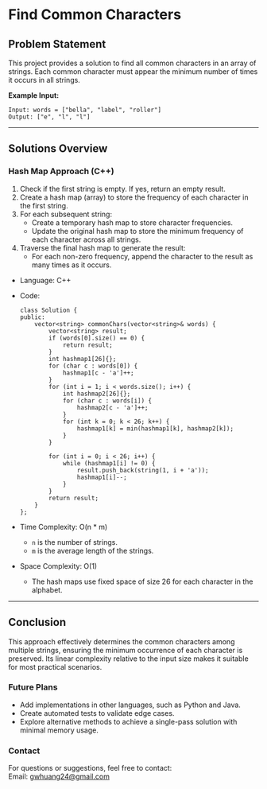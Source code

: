 # **Find Common Characters**

## **Problem Statement**
This project provides a solution to find all common characters in an array of strings. Each common character must appear the minimum number of times it occurs in all strings.

**Example Input:**
  ```
  Input: words = ["bella", "label", "roller"]
  Output: ["e", "l", "l"]
  ```
---

## **Solutions Overview**
### **Hash Map Approach (C++)**
1. Check if the first string is empty. If yes, return an empty result.
2. Create a hash map (array) to store the frequency of each character in the first string.
3. For each subsequent string:
   - Create a temporary hash map to store character frequencies.
   - Update the original hash map to store the minimum frequency of each character across all strings.
4. Traverse the final hash map to generate the result:
   - For each non-zero frequency, append the character to the result as many times as it occurs.
     
- Language: C++
- Code:
  ```
  class Solution {
  public:
      vector<string> commonChars(vector<string>& words) {
          vector<string> result;
          if (words[0].size() == 0) {
              return result;
          }
          int hashmap1[26]{};
          for (char c : words[0]) {
              hashmap1[c - 'a']++;
          }
          for (int i = 1; i < words.size(); i++) {
              int hashmap2[26]{};
              for (char c : words[i]) {
                  hashmap2[c - 'a']++;
              }
              for (int k = 0; k < 26; k++) {
                  hashmap1[k] = min(hashmap1[k], hashmap2[k]);
              }
          }

          for (int i = 0; i < 26; i++) {
              while (hashmap1[i] != 0) { 
                  result.push_back(string(1, i + 'a'));
                  hashmap1[i]--;
              }
          }
          return result;
      }
  };
  ```
  
- Time Complexity: O(n * m)  
  - `n` is the number of strings.
  - `m` is the average length of the strings.
- Space Complexity: O(1)  
  - The hash maps use fixed space of size 26 for each character in the alphabet.
---

## **Conclusion**
This approach effectively determines the common characters among multiple strings, ensuring the minimum occurrence of each character is preserved. Its linear complexity relative to the input size makes it suitable for most practical scenarios.
  
### **Future Plans**
- Add implementations in other languages, such as Python and Java.
- Create automated tests to validate edge cases.
- Explore alternative methods to achieve a single-pass solution with minimal memory usage.
  
### **Contact**
For questions or suggestions, feel free to contact:  
Email: gwhuang24@gmail.com
